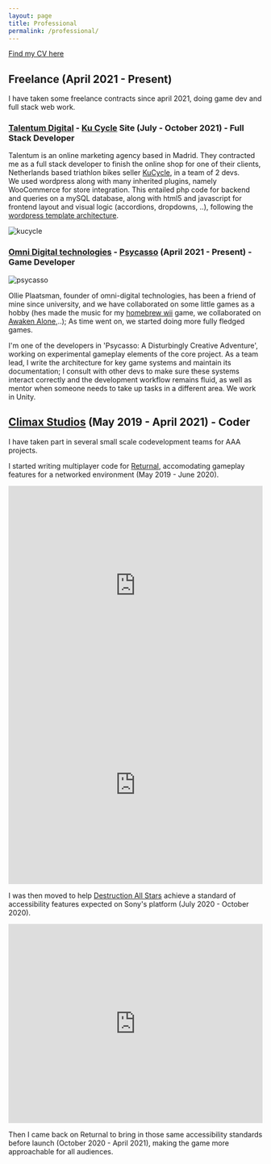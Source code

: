 ```yaml
---
layout: page
title: Professional
permalink: /professional/
---
```

<html>
  <body>
    <p><a href="../assets/CV.pdf">Find my CV here</a></p>
  </body>
</html>

## Freelance (April 2021 - Present)

I have taken some freelance contracts since april 2021, doing game dev and full stack web work.

### [Talentum Digital](https://talentumdigital.com/) - [Ku Cycle](https://www.ku-cycle.com/) Site (July - October 2021) - Full Stack Developer

Talentum is an online marketing agency based in Madrid. They contracted me as a full stack developer to finish the online shop for one of their clients, Netherlands based triathlon bikes seller [KuCycle](https://www.ku-cycle.com/), in a team of 2 devs.  
We used wordpress along with many inherited plugins, namely WooCommerce for store integration. This entailed php code for backend and queries on a mySQL database, along with html5 and javascript for frontend layout and visual logic (accordions, dropdowns, ..), following the [wordpress template architecture](https://wphierarchy.com/).

<img style="float: middle;" src="../assets/kucycle.png" alt="kucycle" title="kucycle">
<br/>

### [Omni Digital technologies](https://www.omnidigitaltechnologies.co.uk/) - [Psycasso](https://www.omnidigitaltechnologies.co.uk/psycasso) (April 2021 - Present) - Game Developer

<img style="float: middle;" src="../assets/psycasso.png" alt="psycasso" title="psycasso">
<br/>  

Ollie Plaatsman, founder of omni-digital technologies, has been a friend of mine since university, and we have collaborated on some little games as a hobby (hes made the music for my [homebrew wii](https://www.youtube.com/watch?v=_IwZnQj_zqE) game, we collaborated on [Awaken Alone](https://www.omnidigitaltechnologies.co.uk/awakenalone),..); As time went on, we started doing more fully fledged games.  

I'm one of the developers in 'Psycasso: A Disturbingly Creative Adventure', working on experimental gameplay elements of the core project. As a team lead, I write the architecture for key game systems and maintain its documentation; I consult with other devs to make sure these systems interact correctly and the development workflow remains fluid, as well as mentor when someone needs to take up tasks in a different area.
We work in Unity.    

## [Climax Studios](https://www.climaxstudios.com/) (May 2019 - April 2021) - Coder

I have taken part in several small scale codevelopment teams for AAA projects.  

I started writing multiplayer code for [Returnal](https://www.youtube.com/watch?v=90njPwI8xNs), accomodating gameplay features for a networked environment (May 2019 - June 2020).

<iframe width="100%" height="395" src="https://www.youtube.com/embed/ov4fJmGCsZM" frameborder="0" allow="accelerometer; autoplay; clipboard-write; encrypted-media; gyroscope; picture-in-picture" allowfullscreen></iframe>  
<br/>  

<iframe width="100%" height="395" src="https://www.youtube.com/embed/WR7lm5oEoVg" frameborder="0" allow="accelerometer; autoplay; clipboard-write; encrypted-media; gyroscope; picture-in-picture" allowfullscreen></iframe>  
<br/>  

I was then moved to help [Destruction All Stars](https://www.youtube.com/watch?v=nNO1k5NCDOk&ab_channel=PlayStation)
achieve a standard of accessibility features expected on Sony's platform (July 2020 - October 2020).  

<iframe width="100%" height="395" src="https://www.youtube.com/embed/6kP3G5vO49A" frameborder="0" allow="accelerometer; autoplay; clipboard-write; encrypted-media; gyroscope; picture-in-picture" allowfullscreen></iframe>
<br/>  

Then I came back on Returnal to bring in those same accessibility standards before launch (October 2020 - April 2021), making the game more approachable for all audiences.


